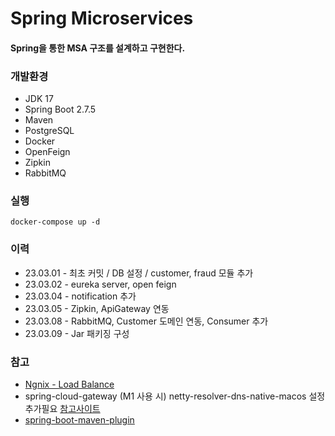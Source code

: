 # Spring Microservices

#### Spring을 통한 MSA 구조를 설계하고 구현한다. 

### 개발환경
* JDK 17
* Spring Boot 2.7.5
* Maven
* PostgreSQL
* Docker
* OpenFeign
* Zipkin
* RabbitMQ

### 실행
    docker-compose up -d

### 이력
* 23.03.01 - 최초 커밋 / DB 설정 / customer, fraud 모듈 추가
* 23.03.02 - eureka server, open feign
* 23.03.04 - notification 추가
* 23.03.05 - Zipkin, ApiGateway 연동
* 23.03.08 - RabbitMQ, Customer 도메인 연동, Consumer 추가
* 23.03.09 - Jar 패키징 구성

### 참고
* [Ngnix - Load Balance](https://docs.nginx.com/nginx/admin-guide/load-balancer/http-load-balancer)
* spring-cloud-gateway (M1 사용 시) netty-resolver-dns-native-macos 설정 추가필요 [참고사이트](https://github.com/netty/netty/issues/11020)
* [spring-boot-maven-plugin](https://docs.spring.io/spring-boot/docs/current/maven-plugin/reference/htmlsingle/)